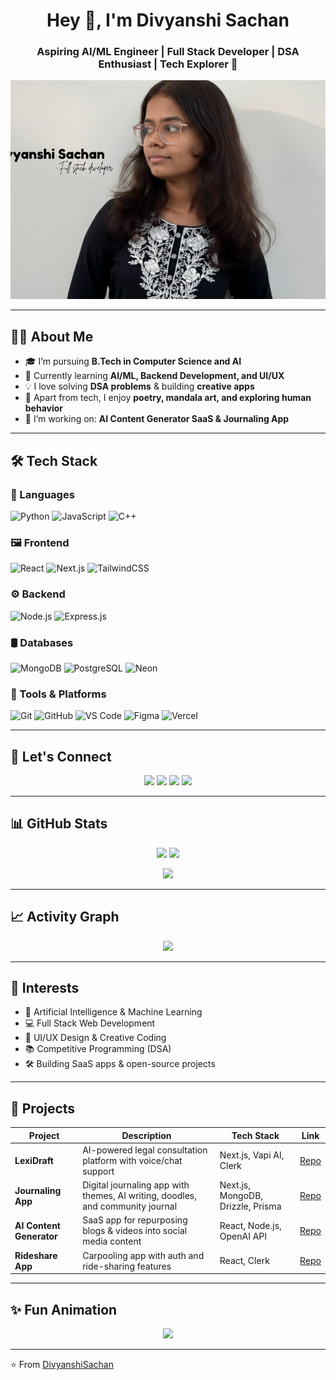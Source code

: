 <!-- Banner / Greeting -->
<h1 align="center">Hey 👋, I'm Divyanshi Sachan</h1>
<h3 align="center">Aspiring AI/ML Engineer | Full Stack Developer | DSA Enthusiast | Tech Explorer 🚀</h3>

<!-- Profile Picture -->
<p align="center">
<img src="image.png" alt="Divyanshi Sachan" width="100%" height="350px" style="object-fit:cover;" />
</p>

---

## 👩‍💻 About Me
- 🎓 I’m pursuing **B.Tech in Computer Science and AI**  
- 🌱 Currently learning **AI/ML, Backend Development, and UI/UX**  
- 💡 I love solving **DSA problems** & building **creative apps**  
- 🎨 Apart from tech, I enjoy **poetry, mandala art, and exploring human behavior**  
- 🔭 I’m working on: **AI Content Generator SaaS & Journaling App**  

---

## 🛠 Tech Stack

### 🚀 Languages
![Python](https://img.shields.io/badge/Python-3776AB?style=for-the-badge&logo=python&logoColor=white)
![JavaScript](https://img.shields.io/badge/JavaScript-F7DF1E?style=for-the-badge&logo=javascript&logoColor=black)
![C++](https://img.shields.io/badge/C++-00599C?style=for-the-badge&logo=cplusplus&logoColor=white)

### 🖼 Frontend
![React](https://img.shields.io/badge/React-20232A?style=for-the-badge&logo=react&logoColor=61DAFB)
![Next.js](https://img.shields.io/badge/Next.js-000000?style=for-the-badge&logo=nextdotjs&logoColor=white)
![TailwindCSS](https://img.shields.io/badge/Tailwind_CSS-38B2AC?style=for-the-badge&logo=tailwindcss&logoColor=white)

### ⚙️ Backend
![Node.js](https://img.shields.io/badge/Node.js-339933?style=for-the-badge&logo=node-dot-js&logoColor=white)
![Express.js](https://img.shields.io/badge/Express.js-404D59?style=for-the-badge)

### 🛢 Databases
![MongoDB](https://img.shields.io/badge/MongoDB-4EA94B?style=for-the-badge&logo=mongodb&logoColor=white)
![PostgreSQL](https://img.shields.io/badge/PostgreSQL-316192?style=for-the-badge&logo=postgresql&logoColor=white)
![Neon](https://img.shields.io/badge/NeonDB-000000?style=for-the-badge)

### 🔧 Tools & Platforms
![Git](https://img.shields.io/badge/Git-F05032?style=for-the-badge&logo=git&logoColor=white)
![GitHub](https://img.shields.io/badge/GitHub-100000?style=for-the-badge&logo=github&logoColor=white)
![VS Code](https://img.shields.io/badge/VS_Code-0078D4?style=for-the-badge&logo=visualstudiocode&logoColor=white)
![Figma](https://img.shields.io/badge/Figma-F24E1E?style=for-the-badge&logo=figma&logoColor=white)
![Vercel](https://img.shields.io/badge/Vercel-000000?style=for-the-badge&logo=vercel&logoColor=white)

---

## 🔗 Let's Connect
<p align="center">
  <a href="https://linkedin.com/in/yourprofile"><img src="https://img.shields.io/badge/LinkedIn-0077B5?style=for-the-badge&logo=linkedin&logoColor=white"/></a>
  <a href="https://twitter.com/yourprofile"><img src="https://img.shields.io/badge/Twitter-1DA1F2?style=for-the-badge&logo=twitter&logoColor=white"/></a>
  <a href="https://instagram.com/yourprofile"><img src="https://img.shields.io/badge/Instagram-E4405F?style=for-the-badge&logo=instagram&logoColor=white"/></a>
  <a href="https://yourportfolio.com"><img src="https://img.shields.io/badge/Portfolio-FF5722?style=for-the-badge&logo=google-chrome&logoColor=white"/></a>
</p>

---

## 📊 GitHub Stats
<p align="center">
  <img src="https://github-readme-stats.vercel.app/api?username=divyanshi-sachan&show_icons=true&theme=radical" height="180"/>
  <img src="https://github-readme-stats.vercel.app/api/top-langs/?username=divyanshi-sachan&layout=compact&theme=radical" height="180"/>
</p>

<p align="center">
  <img src="https://github-readme-streak-stats.herokuapp.com/?user=divyanshi-sachan&theme=radical" height="180"/>
</p>

---

## 📈 Activity Graph
<p align="center">
  <img src="https://github-readme-activity-graph.vercel.app/graph?username=divyanshi-sachan&theme=tokyo-night&area=true&hide_border=true"/>
</p>

---

## 🌟 Interests
- 🧠 Artificial Intelligence & Machine Learning  
- 💻 Full Stack Web Development  
- 🎨 UI/UX Design & Creative Coding  
- 📚 Competitive Programming (DSA)  
- 🛠 Building SaaS apps & open-source projects  

---

## 🚀 Projects

| Project | Description | Tech Stack | Link |
|---------|-------------|------------|------|
| **LexiDraft** | AI-powered legal consultation platform with voice/chat support | Next.js, Vapi AI, Clerk | [Repo](#) |
| **Journaling App** | Digital journaling app with themes, AI writing, doodles, and community journal | Next.js, MongoDB, Drizzle, Prisma | [Repo](#) |
| **AI Content Generator** | SaaS app for repurposing blogs & videos into social media content | React, Node.js, OpenAI API | [Repo](#) |
| **Rideshare App** | Carpooling app with auth and ride-sharing features | React, Clerk | [Repo](#) |

---

## ✨ Fun Animation
<p align="center">
  <img src="https://readme-typing-svg.herokuapp.com?font=Fira+Code&pause=1000&color=36BCF7&width=435&lines=Welcome+to+my+GitHub+Profile!;I+love+building+cool+things+%F0%9F%9A%80;AI+%7C+ML+%7C+Full+Stack+Dev+%7C+DSA"/>
</p>

---

⭐️ From [DivyanshiSachan](https://github.com/divyanshi-sachan)
